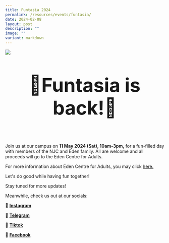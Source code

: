 ```yaml
---
title: Funtasia 2024
permalink: /resources/events/funtasia/
date: 2024-02-08
layout: post
description: ""
image: ""
variant: markdown
---
```

![](/images/Funtasia2024.jpg)<br>
<center> <b> <p style="font-size:60px;"> 🎉Funtasia is back!🎉 </p> </b> </center><br>
Join us at our campus on <b>11 May 2024 (Sat), 10am-3pm,</b> for a fun-filled day with members of the NJC and Eden family. All are welcome and all proceeds will go to the Eden Centre for Adults.

For more information about Eden Centre for Adults, you may click [here.](https://www.autismlinks.org.sg/)

Let's do good while having fun together!

Stay tuned for more updates!

Meanwhile, check us out at our socials:

📸 <b>[Instagram](https://www.instagram.com/njc.funtasia/)</b> 

📲 <b>[Telegram](https://t.me/njcfuntasia)</b>

🎵 <b>[Tiktok](https://www.tiktok.com/@nationaljc)</b>

📘 <b>[Facebook](https://www.facebook.com/nationaljc/)</b>